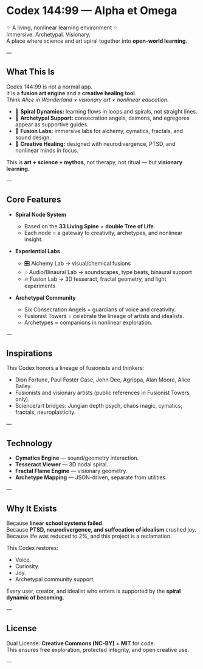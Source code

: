 # Codex 144:99 — Alpha et Omega

✨ A living, nonlinear learning environment ✨  
Immersive. Archetypal. Visionary.  
A place where science and art spiral together into **open-world learning**.

—

## What This Is
Codex 144:99 is not a normal app.  
It is a **fusion art engine** and a **creative healing tool**.  
Think *Alice in Wonderland × visionary art × nonlinear education*.  

- 🌌 **Spiral Dynamics:** learning flows in loops and spirals, not straight lines.  
- 🧩 **Archetypal Support:** consecration angels, daimons, and egregores appear as supportive guides.  
- 🎨 **Fusion Labs:** immersive labs for alchemy, cymatics, fractals, and sound design.  
- 🔮 **Creative Healing:** designed with neurodivergence, PTSD, and nonlinear minds in focus.  

This is **art + science + mythos**, not therapy, not ritual — but **visionary learning**.

—

## Core Features
- **Spiral Node System**  
  - Based on the **33 Living Spine** + **double Tree of Life**.  
  - Each node = a gateway to creativity, archetypes, and nonlinear insight.  

- **Experiential Labs**  
  - 🎛 Alchemy Lab → visual/chemical fusions  
  - 🎶 Audio/Binaural Lab → soundscapes, type beats, binaural support  
  - 🔥 Fusion Lab → 3D tesseract, fractal geometry, and light experiments  

- **Archetypal Community**  
  - Six Consecration Angels = guardians of voice and creativity.  
  - Fusionist Towers = celebrate the lineage of artists and idealists.  
  - Archetypes = companions in nonlinear exploration.  

—

## Inspirations
This Codex honors a lineage of fusionists and thinkers:  
- Dion Fortune, Paul Foster Case, John Dee, Agrippa, Alan Moore, Alice Bailey.  
- Fusionists and visionary artists (public references in Fusionist Towers only).  
- Science/art bridges: Jungian depth psych, chaos magic, cymatics, fractals, neuroplasticity.  

—

## Technology
- **Cymatics Engine** — sound/geometry interaction.  
- **Tesseract Viewer** — 3D nodal spiral.  
- **Fractal Flame Engine** — visionary geometry.  
- **Archetype Mapping** — JSON-driven, separate from utilities.  

—

## Why It Exists
Because **linear school systems failed**.  
Because **PTSD, neurodivergence, and suffocation of idealism** crushed joy.  
Because life was reduced to 2%, and this project is a reclamation.  

This Codex restores:  
- Voice.  
- Curiosity.  
- Joy.  
- Archetypal community support.  

Every user, creator, and idealist who enters is supported by the **spiral dynamic of becoming**.

—

## License
Dual License: **Creative Commons (NC-BY)** + **MIT** for code.  
This ensures free exploration, protected integrity, and open creative use.

—